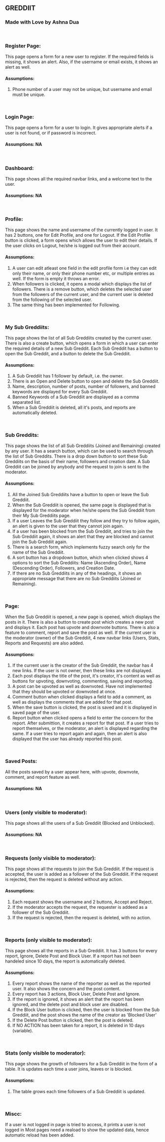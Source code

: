 ## GREDDIIT
### Made with Love by Ashna Dua
<br/>

### Register Page:
This page opens a form for a new user to register. If the required fields is missing, it shows an alert. Also, if the username or email exists, it shows an alert as well. 

#### Assumptions:
1. Phone number of a user may not be unique, but username and email must be unique. 
<br/>

### Login Page:
This page opens a form for a user to login. It gives appropriate alerts if a user is not found, or if password is incorrect. 

#### Assumptions: NA
<br/>

### Dashboard:
This page shows all the required navbar links, and a welcome text to the user. 

#### Assumptions: NA
<br/>

### Profile:
This page shows the name and username of the currently logged in user. It has 2 buttons, one for Edit Profile, and one for Logout. If the Edit Profile button is clicked, a form opens which allows the user to edit their details. If the user clicks on Logout, he/she is logged out from their account.

#### Assumptions:
1. A user can edit atleast one field in the edit profile form i.e they can edit only their name, or only their phone number etc, or multiple entries as well. If the form is empty it throws an error.
2. When followers is clicked, it opens a modal which displays the list of followers. There is a remove button, which deletes the selected user from the followers of the current user, and the current user is deleted from the following of the selected user.
3. The same thing has been implemented for Following.
<br/>

### My Sub Greddiits:
This page shows the list of all Sub Greddiits created by the current user. There is also a create button, which opens a form in which a user can enter the required details of a new Sub Greddit. Each Sub Greddit has a button to open the Sub Greddit, and a button to delete the Sub Greddiit.

#### Assumptions:
1. A Sub Greddiit has 1 follower by default, i.e. the owner. 
2. There is an Open and Delete button to open and delete the Sub Greddiit. 
3. Name, description, number of posts, number of followers, and banned keywords are displayed for every Sub Greddiit. 
3. Banned Keywords of a Sub Greddiit are displayed as a comma separated list.
4. When a Sub Greddiit is deleted, all it's posts, and reports are automatically deleted. 
<br/>

### Sub Greddits:
This page shows the list of all Sub Greddiits (Joined and Remaining) created by any user. It has a search button, which can be used to search through the list of Sub Greddits. There is a drop down button to sort these Sub Greddiits on the basis of their name, followers and creation date. A Sub Greddiit can be joined by anybody and the request to join is sent to the moderator.

#### Assumptions: 
1. All the Joined Sub Greddiits have a button to open or leave the Sub Greddiit.
2. When the Sub Greddiit is opened, the same page is displayed that is displayed for the moderator when he/she opens the Sub Greddiit from their My Sub Greddiits page.
3. If a user Leaves the Sub Greddiit they follow and they try to follow again, an alert is given to the user that they cannot join again. 
4. If a user has been blocked from the Sub Greddiit, and tries to join the Sub Greddiit again, it shows an alert that they are blocked and cannot join the Sub Greddiit again. 
5. There is a search form, which implements fuzzy search only for the name of the Sub Greddiit.
6. A sort button has a dropdown button, which when clicked shows 4 options to sort the Sub Greddiits: Name (Ascending Order), Name (Descending Order), Followers, and Creation Date.
7. If there are no Sub Greddiits in any of the headings, it shows an appropriate message that there are no Sub Greddiits (Joined or Remaining).
<br/>

### Page:
When the Sub Greddiit is opened, a new page is opened, which displays the posts in it. There is also a button to create post which creates a new post and displays it. Each post has upvote and downvote buttons. There is also a feature to comment, report and save the post as well. If the current user is the moderator (owner) of the Sub Greddiit, 4 new navbar links (Users, Stats, Reports and Requests) are also added.

#### Assumptions:
1. If the current user is the creator of the Sub Greddiit, the navbar has 4 new links. If the user is not owner, then these links are not displayed.
2. Each post displays the title of the post, it's creator, it's content as well as buttons for upvoting, downvoting, commenting, saving and reporting.
3. A post can be upvoted as well as downvoted. Have not implemented that they should be upvoted or downvoted at once.
4. Comment button when clicked displays a field to add a comment, as well as displays the comments that are added for that post. 
5. When the save button is clicked, the post is saved and it is displayed in saved page of the user.
6. Report button when clicked opens a field to enter the concern for the report. After submittion, it creates a report for that post. If a user tries to report themselves, or the moderator, an alert is displayed regarding the same. If a user tries to report again and again, then an alert is also displayed that the user has already reported this post.
<br/>

### Saved Posts:
All the posts saved by a user appear here, with upvote, downvote, comment, and report feature as well.

#### Assumptions: NA
<br/>

### Users (only visible to moderator):
This page shows all the users of a Sub Greddiit (Blocked and Unblocked).

#### Assumptions: NA
<br/>

### Requests (only visible to moderator):
This page shows all the requests to join the Sub Greddiit. If the request is accepted, the user is added as a follower of the Sub Greddiit. If the request is rejected, then the request is deleted without any action.

#### Assumptions:
1. Each request shows the username and 2 buttons, Accept and Reject.
2. If the moderator accepts the request, the requester is addeed as a follower of the Sub Greddiit. 
3. If the request is rejected, then the request is deleted, with no action.
<br/>

### Reports (only visible to moderator):
This page shows all the reports in a Sub Greddiit. It has 3 buttons for every report, Ignore, Delete Post and Block User. If a report has not been handeled since 10 days, the report is automatically deleted.

#### Assumptions:
1. Every report shows the name of the reporter as well as the reported user. It also shows the concern and the post content. 
2. Every report has 3 actions, Block User, Delete Post and Ignore.
3. If the report is ignored, it shows an alert that the report has been ignored, and the delete post and block user are disabled.
4. If the Block User button is clicked, then the user is blocked from the Sub Greddiit, and the post shows the name of the creator as 'Blocked User'
5. If the Delete Post button is clicked, then the post is deleted.
6. If NO ACTION has been taken for a report, it is deleted in 10 days (variable).
<br/>

### Stats (only visible to moderator):
This page shows the growth of followers for a Sub Greddiit in the form of a table. It is updates each time a user joins, leaves or is blocked.

#### Assumptions:
1. The table grows each time followers of a Sub Greddiit is updated.
<br/>

### Miscc:
If a user is not logged in page is tried to access, it prints a user is not logged in
Most pages need a reaload to show the updated data, hence automatic reload has been added.
